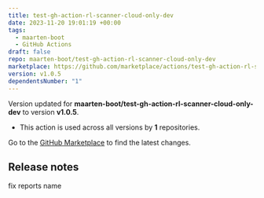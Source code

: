 ```yaml
---
title: test-gh-action-rl-scanner-cloud-only-dev
date: 2023-11-20 19:01:19 +00:00
tags:
  - maarten-boot
  - GitHub Actions
draft: false
repo: maarten-boot/test-gh-action-rl-scanner-cloud-only-dev
marketplace: https://github.com/marketplace/actions/test-gh-action-rl-scanner-cloud-only-dev
version: v1.0.5
dependentsNumber: "1"
---
```



Version updated for **maarten-boot/test-gh-action-rl-scanner-cloud-only-dev** to version **v1.0.5**.
- This action is used across all versions by **1** repositories.

Go to the [GitHub Marketplace](https://github.com/marketplace/actions/test-gh-action-rl-scanner-cloud-only-dev) to find the latest changes.

## Release notes

fix reports name
